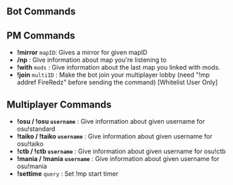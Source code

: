 ## Bot Commands 

## PM Commands
* **!mirror** `mapID`: Gives a mirror for given mapID
* **/np** : Give information about map you're listening to
* **!with** `mods` : Give information about the last map you linked with mods.
* **!join** `multiID` : Make the bot join your multiplayer lobby (need "!mp addref FireRedz" before sending the command) [Whitelist User Only]


## Multiplayer Commands
* **!osu / !osu ``username``** : Give information about given username for osu!standard
* **!taiko / !taiko ``username``** : Give information about given username for osu!taiko
* **!ctb / !ctb ``username``** : Give information about given username for osu!ctb
* **!mania / !mania ``username``** : Give information about given username for osu!mania
* **!settime** `query` : Set !mp start timer








